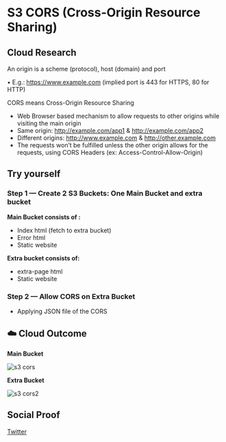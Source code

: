 

# S3 CORS (Cross-Origin Resource Sharing)


## Cloud Research

An origin is a scheme (protocol), host (domain) and port

• E.g.: https://www.example.com (implied port is 443 for HTTPS, 80 for HTTP)

CORS means Cross-Origin Resource Sharing

- Web Browser based mechanism to allow requests to other origins while visiting the main origin
- Same origin: http://example.com/app1 & http://example.com/app2
- Different origins: http://www.example.com & http://other.example.com
- The requests won’t be fulfilled unless the other origin allows for the requests, using CORS Headers (ex: Access-Control-Allow-Origin)


## Try yourself

### Step 1 — Create 2 S3 Buckets: One Main Bucket and extra bucket

**Main Bucket consists of :** 
- Index html (fetch to extra bucket)
- Error html
- Static website

**Extra bucket consists of:**
- extra-page html
- Static website

### Step 2 — Allow CORS on Extra Bucket

- Applying JSON file of the CORS




## ☁️ Cloud Outcome

**Main Bucket**

![s3 cors](https://user-images.githubusercontent.com/99172259/180357281-dfb209e5-3084-4c57-93d8-2687517a1c2b.JPG)


**Extra Bucket**

![s3 cors2](https://user-images.githubusercontent.com/99172259/180357431-adac43f6-4f7e-4463-91e3-58975a9082ac.JPG)


## Social Proof


[Twitter](https://twitter.com/JoeSeven08/status/1550135357144186881)
